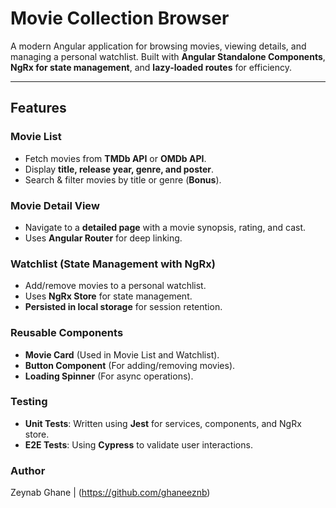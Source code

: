 # Movie Collection Browser

A modern Angular application for browsing movies, viewing details, and managing a personal watchlist. Built with **Angular Standalone Components**, **NgRx for state management**, and **lazy-loaded routes** for efficiency.

---

## Features

### Movie List
- Fetch movies from **TMDb API** or **OMDb API**.
- Display **title, release year, genre, and poster**.
- Search & filter movies by title or genre (**Bonus**).

### Movie Detail View
- Navigate to a **detailed page** with a movie synopsis, rating, and cast.
- Uses **Angular Router** for deep linking.

### Watchlist (State Management with NgRx)
- Add/remove movies to a personal watchlist.
- Uses **NgRx Store** for state management.
- **Persisted in local storage** for session retention.

### Reusable Components
- **Movie Card** (Used in Movie List and Watchlist).
- **Button Component** (For adding/removing movies).
- **Loading Spinner** (For async operations).

### Testing
- **Unit Tests**: Written using **Jest** for services, components, and NgRx store.
- **E2E Tests**: Using **Cypress** to validate user interactions.

 ### Author
Zeynab Ghane | (https://github.com/ghaneeznb)

